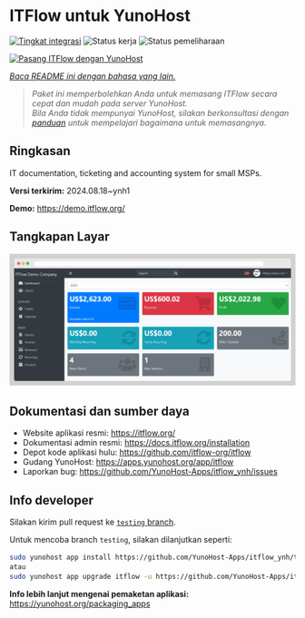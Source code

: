 <!--
N.B.: README ini dibuat secara otomatis oleh <https://github.com/YunoHost/apps/tree/master/tools/readme_generator>
Ini TIDAK boleh diedit dengan tangan.
-->

# ITFlow untuk YunoHost

[![Tingkat integrasi](https://dash.yunohost.org/integration/itflow.svg)](https://ci-apps.yunohost.org/ci/apps/itflow/) ![Status kerja](https://ci-apps.yunohost.org/ci/badges/itflow.status.svg) ![Status pemeliharaan](https://ci-apps.yunohost.org/ci/badges/itflow.maintain.svg)

[![Pasang ITFlow dengan YunoHost](https://install-app.yunohost.org/install-with-yunohost.svg)](https://install-app.yunohost.org/?app=itflow)

*[Baca README ini dengan bahasa yang lain.](./ALL_README.md)*

> *Paket ini memperbolehkan Anda untuk memasang ITFlow secara cepat dan mudah pada server YunoHost.*  
> *Bila Anda tidak mempunyai YunoHost, silakan berkonsultasi dengan [panduan](https://yunohost.org/install) untuk mempelajari bagaimana untuk memasangnya.*

## Ringkasan

IT documentation, ticketing and accounting system for small MSPs.

**Versi terkirim:** 2024.08.18~ynh1

**Demo:** <https://demo.itflow.org/>

## Tangkapan Layar

![Tangkapan Layar pada ITFlow](./doc/screenshots/readme.gif)

## Dokumentasi dan sumber daya

- Website aplikasi resmi: <https://itflow.org/>
- Dokumentasi admin resmi: <https://docs.itflow.org/installation>
- Depot kode aplikasi hulu: <https://github.com/itflow-org/itflow>
- Gudang YunoHost: <https://apps.yunohost.org/app/itflow>
- Laporkan bug: <https://github.com/YunoHost-Apps/itflow_ynh/issues>

## Info developer

Silakan kirim pull request ke [`testing` branch](https://github.com/YunoHost-Apps/itflow_ynh/tree/testing).

Untuk mencoba branch `testing`, silakan dilanjutkan seperti:

```bash
sudo yunohost app install https://github.com/YunoHost-Apps/itflow_ynh/tree/testing --debug
atau
sudo yunohost app upgrade itflow -u https://github.com/YunoHost-Apps/itflow_ynh/tree/testing --debug
```

**Info lebih lanjut mengenai pemaketan aplikasi:** <https://yunohost.org/packaging_apps>
